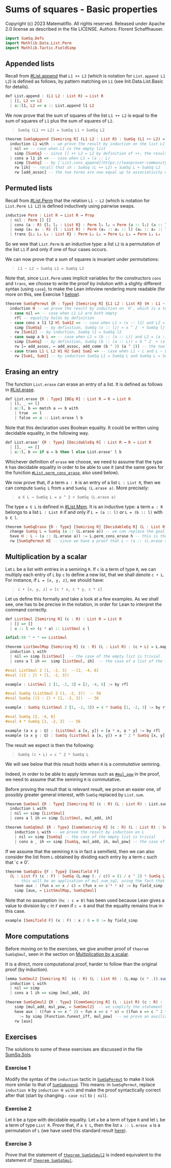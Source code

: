 # Sums of squares - Basic properties

Copyright (c) 2023 Matematiflo. All rights reserved.
Released under Apache 2.0 license as described in the file LICENSE.
Authors: Florent Schaffhauser.

```haskell
import SumSq.Defs
import Mathlib.Data.List.Perm
import Mathlib.Tactic.FieldSimp
```

## Appended lists

Recall from [#List.append](https://leanprover-community.github.io/mathlib4_docs/Init/Data/List/Basic.html#List.append) that `L1 ++ L2` (which is notation for `List.append L1 L2`) is defined as follows, by pattern matching on `L1` (see Init.Data.List.Basic for details).

```haskell
def List.append : (L1 L2 : List R) → List R
  | [], L2 => L2
  | a::l1, L2 => a :: List.append l1 L2
```

We now prove that the sum of squares of the list `L1 ++ L2` is equal to the sum of squares of `L1` plus the sum of squares of `L2`.

> `SumSq (L1 ++ L2) = SumSq L1 + SumSq L2`

```haskell
theorem SumSqAppend [Semiring R] (L1 L2 : List R) : SumSq (L1 ++ L2) = SumSq L1 + SumSq L2 := by
  induction L1 with -- we prove the result by induction on the list L1
  | nil => -- case when L1 is the empty list
    simp [SumSq] -- since [] ++ L2 = L2 by definition of ++, the result follows by definition of SumSq
  | cons a l1 ih => -- case when L1 = (a :: L)
    simp [SumSq] -- by [`List.cons_append](https://leanprover-community.github.io/mathlib4_docs/Init/Data/List/Basic.html#List.cons_append) (a :: L) ++ L2 = a :: (L ++ L2), so SumSq (a :: (L ++ L2)) = a ^ 2  + SumSq (L ++ L2)
    rw [ih] -- recall that ih : SumSq (L ++ L2) = SumSq L + SumSq L2
    rw [add_assoc] -- the two terms are now equal up to associativity of addition
```

## Permuted lists

Recall from [#List.Perm](https://leanprover-community.github.io/mathlib4_docs/Mathlib/Data/List/Perm.html#List.Perm) that the relation `L1 ~ L2` (which is notation for `List.Perm L1 L2`) is defined inductively using pairwise swaps.

```haskell
inductive Perm : List R → List R → Prop
  | nil : Perm [] []
  | cons (a : R) {l₁ l₂ : List R} : Perm l₁ l₂ → Perm (a :: l₁) (a :: l₂)
  | swap (a₁ a₂ : R) (l : List R) : Perm (a₂ :: a₁ :: l) (a₁ :: a₂ :: l)
  | trans {L₁ L₂ L₃ : List R} : Perm L₁ L₂ → Perm L₂ L₃ → Perm L₁ L₃
```

 So we wee that `List.Perm` is an inductive type: a list `L2` is a permutation of the list `L1` if and only if one of four cases occurs.

We can now prove that a sum of squares is invariant under permutations:

> `L1 ~ L2 → SumSq L1 = SumSq L2`

Note that, since `List.Perm` uses implicit variables for the constructors `cons` and `trans`, we choose to write the proof by indution with a slighty different syntax (using `case`), to make the Lean infoview rendering more readable (for more on this, see Exercise 1 [below](#exercises)).

```haskell
theorem SumSqPermut {R : Type} [Semiring R] {L1 L2 : List R} (H : L1 ~ L2) : SumSq L1 = SumSq L2 := by
  induction H -- we prove the result by induction on `H`, which is a term of type `L1 ~ L2` (and the latter is indeed inductively defined)
  · case nil => -- case when L1 L2 are both empty
    rfl -- equality holds by definition
  · case cons x l1 l2 Hl Sum12 => -- case when L1 = (x :: l1) and L2 = (x :: l2) with l1 ~ l2
    simp [SumSq] -- by definition, SumSq (x :: lj) = x ^ 2  + SumSq lj for j = 1, 2
    rw [Sum12] -- by induction, SumSq l1 = SumSq l2
  · case swap a b L => -- case when L1 = (b :: (a :: L)) and L2 = (a :: (b :: L))
    simp [SumSq] -- by definition, SumSq (b :: (a :: L)) = b ^ 2  + (a ^ 2  + SumSq L)
    rw [← add_assoc, ← add_assoc, add_comm (b ^ 2) (a ^ 2)] -- the two expressions are equal in R
  · case trans L1 L L2 H1 H2 Sum1 Sum2 => -- case when L1 ~ L and L ~ L2
    rw [Sum1, Sum2] -- by induction SumSq L1 = SumSq L and SumSq L = SumSq L2
```

## Erasing an entry

The function `List.erase` can erase an entry of a list. It is defined as follows in [#List.erase](https://leanprover-community.github.io/mathlib4_docs/Init/Data/List/Basic.html#List.erase).

```haskell
def List.erase {R : Type} [BEq R] : List R → R → List R
  | [], _ => []
  | a::l, b => match a == b with
    | true  => l
    | false => a :: List.erase l b
```

Note that this declaration uses Boolean equality. It could be written using decidable equality, in the following way.

```haskell
def List.erase' {R : Type} [DecidableEq R] : List R → R → List R
  | [], _ => []
  | a::l, b => if a = b then l else List.erase' l b
```

Whichever definition of `erase` we choose, we need to assume that the type `R` has decidable equality in order to be able to use it (and the same goes for the function [`#List.perm_cons_erase`](https://leanprover-community.github.io/mathlib4_docs/Mathlib/Data/List/Perm.html#List.perm_cons_erase), also used below).

We now prove that, if a term `a : R` is an entry of a list `L : List R`, then we can compute `SumSq L` from `a` and `SumSq (L.erase a)`. More precisely:

> `a ∈ L → SumSq L = a ^ 2 + SumSq (L.erase a)`

The type `a ∈ L` is defined in [#List.Mem](https://leanprover-community.github.io/mathlib4_docs/Init/Data/List/Basic.html#List.Mem). It is an inductive type: a term `a : R` belongs to a list `L : List R` if and only if `L = (a :: l)` or `L = (b :: l)` with `b ∈ l`.

```haskell
theorem SumSqErase {R : Type} [Semiring R] [DecidableEq R] (L : List R) (a : R) (h : a ∈ L) : SumSq L = a ^ 2 + SumSq (L.erase a) := by
  change SumSq L = SumSq (a :: (L.erase a)) -- we can replace the goal with a *definitionally equal* one
  have H : L ~ (a :: (L.erase a)) := L.perm_cons_erase h -- this is the Mathlib proof that, if a ∈ L, then L ~ (a :: (L.erase a)), see also the exercises section below
  rw [SumSqPermut H] -- since we have a proof that L ~ (a :: (L.erase a)), we can use the SumSq_permut function that we defined earlier to conclude that the two sums of squares are equal
```

## Multiplication by a scalar

Let `L` be a list with entries in a semiring `R`. If `c` is a term of type `R`, we can multiply each entry of `L` by `c` to define a new list, that we shall denote `c • L`. For instance, if `L = [x, y, z]`, we should have:

> `c • [x, y, z] = [c * x, c * y, c * z]`

Let us define this formally and take a look at a few examples. As we shall see, one has to be precise in the notation, in order for Lean to interpret the command correctly.

```haskell
def ListSmul [Semiring R] (c : R) : List R → List R
  | [] => []
  | a :: l => (c * a) :: ListSmul c l

infixl:50 " • " => ListSmul

theorem ListSmulMap [Semiring R] (c : R) (L : List R) : (c • L) = L.map (c * .) := by
  induction L with
  | nil => simp [ListSmul]  -- the case of the empty list is trivial
  | cons a l ih =>  simp [ListSmul, ih]  -- the case of a list of the form (a :: l) reduces immediately to the induction hypothesis

#eval ListSmul 2 [1, -2, 3]  --[2, -4, 6]
#eval ((2 : ℤ) • [1, -2, 3])

example : ListSmul 2 [1, -2, 3] = [2, -4, 6] := by rfl

#eval SumSq (ListSmul 2 [1, -2, 3])  -- 56
#eval SumSq ((2 : ℤ) • [1, -2, 3])  -- 56

example : SumSq (ListSmul 2 [1, -2, 3]) = 4 * SumSq [1, -2, 3] := by rfl

#eval SumSq [2, -4, 6]
#eval 4 * SumSq [1, -2, 3]  -- 56

example (a x y : ℚ) : (ListSmul a [x, y]) = [a * x, a * y] := by rfl
example (a x y : ℚ) : SumSq (ListSmul a [x, y]) = a ^ 2 * SumSq [x, y] := by simp [SumSq, mul_pow, mul_add]
```

The result we expect is then the following:

> `SumSq (c • L) = c ^ 2 * SumSq L`

We will see below that this result holds when `R` is a *commutative* semiring.

Indeed, in order to be able to apply lemmas such as [`#mul_pow`](https://leanprover-community.github.io/mathlib4_docs/Mathlib/Algebra/GroupPower/Basic.html#mul_pow) in the proof, we need to assume that the semiring `R` is commutative.

Before proving the result that is relevant result, we prove an easier one, of possibly greater general interest, with `SumSq` replaced by `List.sum`.

```haskell
theorem SumSmul {R : Type} [Semiring R] (c : R) (L : List R) : List.sum (c • L) = c • (List.sum L) := by
  induction L with
  | nil => simp [ListSmul]
  | cons a l ih => simp [ListSmul, mul_add, ih]

theorem SumSqSmul {R : Type} [CommSemiring R] (c : R) (L : List R) : SumSq (c • L) = c ^ 2 * SumSq L := by
    induction L with -- we prove the result by induction on L
    | nil => simp [SumSq] -- the case of the empty list is trivial
    | cons a _ ih => simp [SumSq, mul_add, ih, mul_pow] -- the case of a list of the form (a :: l) follows from simplifications and the use of the induction hypothesis
```

If we assume that the semiring `R` is in fact a semifield, then we can also consider the list from `L` obtained by dividing each entry by a term `c` such that `c ≠ 0'.

```haskell
theorem SumSqDiv {F : Type} [Semifield F]
  (L : List F) (c : F) : SumSq (L.map (. / c)) = (1 / c ^ 2) * SumSq L := by
    -- this will be an application of mul_sum_sq2, using the fact that . / c = . * c⁻¹
    have aux : (fun x => x / c) = (fun x => c⁻¹ * x) := by field_simp
    simp [aux, ← ListSmulMap, SumSqSmul]
```

Note that no assumption `(hc : c ≠ 0)` has been used because Lean gives a value to division by `c` in `F` even if `c = 0` and that the equality remains true in this case.

```haskell
example [Semifield F] (x : F) : x / 0 = 0 := by field_simp
```

## More computations

Before moving on to the exercises, we give another proof of `theorem SumSqSmul`, seen in the section on [Multiplication by a scalar](#multiplication-by-a-scalar).

It is a direct, more computational proof, harder to follow than the original proof (by induction).

```haskell
lemma SumSmul2 [Semiring R]  (c : R) (L : List R) : (L.map (c * .)).sum = c * L.sum := by
  induction L with
  | nil => simp
  | cons a l ih => simp [mul_add, ih]

theorem SumSqSmul2 {R : Type} [CommSemiring R] (L : List R) (c : R) : ((L.map (c * .)).map (. ^2)).sum = c ^ 2 * (L.map (. ^ 2)).sum := by
    simp [mul_add, mul_pow, ← SumSmul2]  -- we simplify the statement
    have aux : ((fun x => x ^ 2) ∘ fun x => c * x) = ((fun x => c ^ 2 * x) ∘ fun x => x ^ 2)
      := by simp [Function.funext_iff, mul_pow]  -- we prove an auxiliary result in order to incorporate it in the goal
    rw [aux]
```

## Exercises

The solutions to some of these exercises are discussed in the file [SumSq.Sols](Sols.md).

### Exercise 1

Modify the syntax of the `induction` tactic in [`SumSqPermut`](#permuted-lists) to make it look more similar to that of [`SumSqAppend`](#appended-lists). This means: in `SumSqPermut`, replace `induction H` by `induction H with` and make the proof syntactically correct after that (start by changing `⬝ case nil` to `| nil`).

### Exercise 2

Let `R` be a type with decidable equality. Let `a` be a term of type `R` and let `L` be a term of type `List R`. Prove that, if `a ∈ L`, then the list `a :: L.erase a` is a permutation of `L` (we have used this standard result [here](#erasing-an-entry)).

### Exercise 3

Prove that the statement of [`theorem SumSqSmul2`](#more-computations) is indeed equivalent to the statement of [`theorem SumSqSmul`](#multiplication-by-a-scalar).
